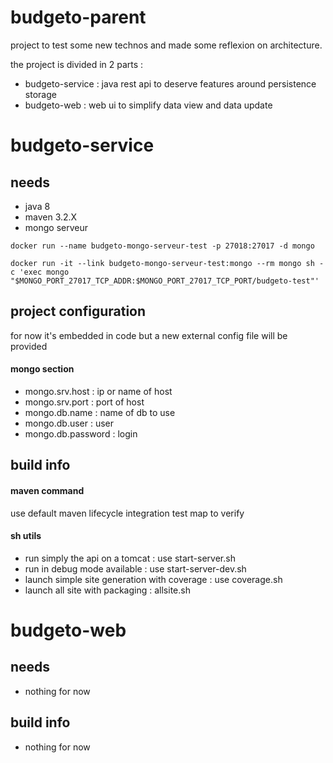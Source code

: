 # budgeto-parent

project to test some new technos and made some reflexion on architecture.

the project is divided in 2 parts :
* budgeto-service : java rest api to deserve features around persistence storage
* budgeto-web : web ui to simplify data view and data update

# budgeto-service

## needs
* java 8
* maven 3.2.X
* mongo serveur

`docker run --name budgeto-mongo-serveur-test -p 27018:27017 -d mongo`

`docker run -it --link budgeto-mongo-serveur-test:mongo --rm mongo sh -c 'exec mongo "$MONGO_PORT_27017_TCP_ADDR:$MONGO_PORT_27017_TCP_PORT/budgeto-test"'`

## project configuration
for now it's embedded in code but a new external config file will be provided

#### mongo section
* mongo.srv.host : ip or name of host
* mongo.srv.port : port of host
* mongo.db.name : name of db to use
* mongo.db.user : user
* mongo.db.password : login

## build info
#### maven command
use default maven lifecycle
integration test map to verify

#### sh utils
* run simply the api on a tomcat : use start-server.sh
* run in debug mode available : use start-server-dev.sh
* launch simple site generation with coverage : use coverage.sh
* launch all site with packaging : allsite.sh 

# budgeto-web

## needs
* nothing for now

## build info
* nothing for now
